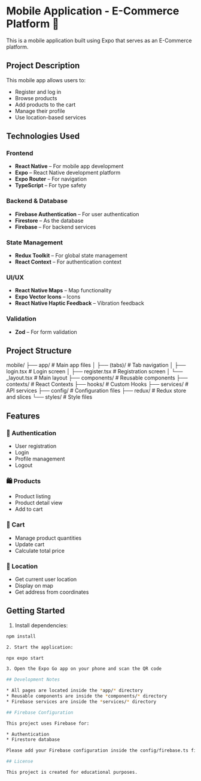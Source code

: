 # Mobile Application - E-Commerce Platform 🛒

This is a mobile application built using Expo that serves as an E-Commerce platform.

## Project Description

This mobile app allows users to:
- Register and log in  
- Browse products  
- Add products to the cart  
- Manage their profile  
- Use location-based services  

## Technologies Used

### Frontend
- **React Native** – For mobile app development  
- **Expo** – React Native development platform  
- **Expo Router** – For navigation  
- **TypeScript** – For type safety  

### Backend & Database
- **Firebase Authentication** – For user authentication  
- **Firestore** – As the database  
- **Firebase** – For backend services  

### State Management
- **Redux Toolkit** – For global state management  
- **React Context** – For authentication context  

### UI/UX
- **React Native Maps** – Map functionality  
- **Expo Vector Icons** – Icons  
- **React Native Haptic Feedback** – Vibration feedback  

### Validation
- **Zod** – For form validation  

## Project Structure


mobile/
├── app/                # Main app files
│   ├── (tabs)/         # Tab navigation
│   ├── login.tsx       # Login screen
│   ├── register.tsx    # Registration screen
│   └── \_layout.tsx     # Main layout
├── components/         # Reusable components
├── contexts/           # React Contexts
├── hooks/              # Custom Hooks
├── services/           # API services
├── config/             # Configuration files
├── redux/              # Redux store and slices
└── styles/             # Style files


## Features

### 🔐 Authentication
- User registration  
- Login  
- Profile management  
- Logout  

### 🛍️ Products
- Product listing  
- Product detail view  
- Add to cart  

### 🛒 Cart
- Manage product quantities  
- Update cart  
- Calculate total price  

### 📍 Location
- Get current user location  
- Display on map  
- Get address from coordinates  

## Getting Started

1. Install dependencies:
```bash
npm install

2. Start the application:

npx expo start

3. Open the Expo Go app on your phone and scan the QR code

## Development Notes

* All pages are located inside the *app/* directory
* Reusable components are inside the *components/* directory
* Firebase services are inside the *services/* directory

## Firebase Configuration

This project uses Firebase for:

* Authentication
* Firestore database

Please add your Firebase configuration inside the config/firebase.ts file.

## License

This project is created for educational purposes.